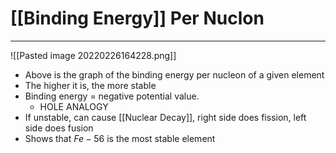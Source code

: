 # [[Binding Energy]] Per Nuclon
---
![[Pasted image 20220226164228.png]]
- Above is the graph of the binding energy per nucleon of a given element
- The higher it is, the more stable
- Binding energy = negative potential value.
	- HOLE ANALOGY
- If unstable, can cause [[Nuclear Decay]], right side does fission, left side does fusion
- Shows that $Fe-56$ is the most stable element